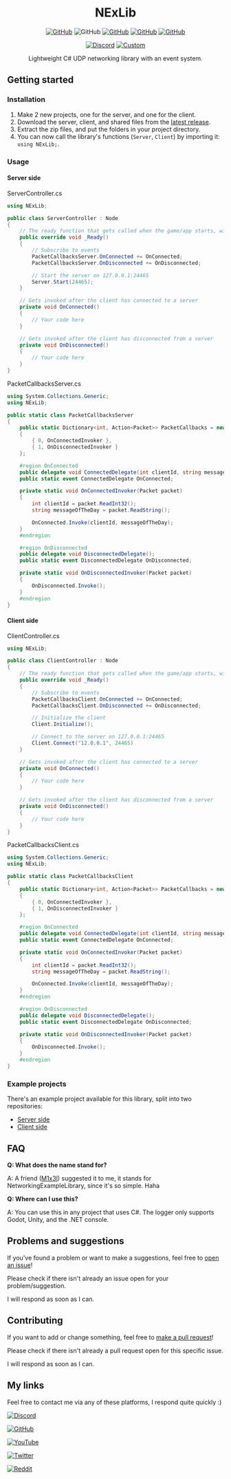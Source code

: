 <h1 align="center">
NExLib
</h1>

<div align="center">

[![GitHub](https://img.shields.io/github/license/Steveplays28/nexlib)](https://github.com/Steveplays28/nexlib/blob/main/LICENSE)
![GitHub](https://img.shields.io/github/repo-size/Steveplays28/nexlib)
[![GitHub](https://img.shields.io/github/forks/Steveplays28/nexlib)](https://github.com/Steveplays28/nexlib/network/members)
[![GitHub](https://img.shields.io/github/issues/Steveplays28/nexlib)](https://github.com/Steveplays28/nexlib/issues)
[![GitHub](https://img.shields.io/github/issues-pr/Steveplays28/nexlib)](https://github.com/Steveplays28/nexlib/pulls)

[![Discord](https://img.shields.io/discord/746681304111906867?label=chat%20on%20Discord%20%7C%20Steve%27s%20underwater%20paradise)](https://discord.gg/KbWxgGg)
[![Custom](https://img.shields.io/badge/I%20support-Ukraine-yellow?labelColor=0000FF)](https://www.cfr.org/global-conflict-tracker/conflict/conflict-ukraine)

Lightweight C# UDP networking library with an event system.
</div>

## Getting started

### Installation

1. Make 2 new projects, one for the server, and one for the client.
2. Download the server, client, and shared files from the [latest release](https://github.com/Steveplays28/nexlib/releases/latest).
3. Extract the zip files, and put the folders in your project directory.
4. You can now call the library's functions (`Server`, `Client`) by importing it: `using NExLib;`.

### Usage

#### Server side

ServerController.cs
```cs
using NExLib;

public class ServerController : Node
{
	// The ready function that gets called when the game/app starts, will be different per engine
	public override void _Ready()
	{
		// Subscribe to events
		PacketCallbacksServer.OnConnected += OnConnected;
		PacketCallbacksServer.OnDisconnected += OnDisconnected;

		// Start the server on 127.0.0.1:24465
		Server.Start(24465);
	}

	// Gets invoked after the client has connected to a server
	private void OnConnected()
	{
		// Your code here
	}

	// Gets invoked after the client has disconnected from a server
	private void OnDisconnected()
	{
		// Your code here
	}
}
```

PacketCallbacksServer.cs
```cs
using System.Collections.Generic;
using NExLib;

public static class PacketCallbacksServer
{
	public static Dictionary<int, Action<Packet>> PacketCallbacks = new Dictionary<int, Action<Packet>>()
	{
		{ 0, OnConnectedInvoker },
		{ 1, OnDisconnectedInvoker }
	};

	#region OnConnected
	public delegate void ConnectedDelegate(int clientId, string messageOfTheDay);
	public static event ConnectedDelegate OnConnected;

	private static void OnConnectedInvoker(Packet packet)
	{
		int clientId = packet.ReadInt32();
		string messageOfTheDay = packet.ReadString();

		OnConnected.Invoke(clientId, messageOfTheDay);
	}
	#endregion

	#region OnDisconnected
	public delegate void DisconnectedDelegate();
	public static event DisconnectedDelegate OnDisconnected;

	private static void OnDisconnectedInvoker(Packet packet)
	{
		OnDisconnected.Invoke();
	}
	#endregion
}
```

#### Client side

ClientController.cs
```cs
using NExLib;

public class ClientController : Node
{
	// The ready function that gets called when the game/app starts, will be different per engine
	public override void _Ready()
	{
		// Subscribe to events
		PacketCallbacksClient.OnConnected += OnConnected;
		PacketCallbacksClient.OnDisconnected += OnDisconnected;

		// Initialize the client
		Client.Initialize();

		// Connect to the server on 127.0.0.1:24465
		Client.Connect("12.0.0.1", 24465)
	}

	// Gets invoked after the client has connected to a server
	private void OnConnected()
	{
		// Your code here
	}

	// Gets invoked after the client has disconnected from a server
	private void OnDisconnected()
	{
		// Your code here
	}
}
```

PacketCallbacksClient.cs
```cs
using System.Collections.Generic;
using NExLib;

public static class PacketCallbacksClient
{
	public static Dictionary<int, Action<Packet>> PacketCallbacks = new Dictionary<int, Action<Packet>>()
	{
		{ 0, OnConnectedInvoker },
		{ 1, OnDisconnectedInvoker }
	};

	#region OnConnected
	public delegate void ConnectedDelegate(int clientId, string messageOfTheDay);
	public static event ConnectedDelegate OnConnected;

	private static void OnConnectedInvoker(Packet packet)
	{
		int clientId = packet.ReadInt32();
		string messageOfTheDay = packet.ReadString();

		OnConnected.Invoke(clientId, messageOfTheDay);
	}
	#endregion

	#region OnDisconnected
	public delegate void DisconnectedDelegate();
	public static event DisconnectedDelegate OnDisconnected;

	private static void OnDisconnectedInvoker(Packet packet)
	{
		OnDisconnected.Invoke();
	}
	#endregion
}
```

### Example projects

There's an example project available for this library, split into two repositories:
- [Server side](https://github.com/Steveplays28/networking-example-server)
- [Client side](https://github.com/Steveplays28/networking-example-client)


## FAQ

**Q: What does the name stand for?**

A: A friend ([M1x3l](https://github.com/M1x3l)) suggested it to me, it stands for NetworkingExampleLibrary, since it's so simple. Haha

**Q: Where can I use this?**

A: You can use this in any project that uses C#. The logger only supports Godot, Unity, and the .NET console.

## Problems and suggestions

If you've found a problem or want to make a suggestions, feel free to [open an issue](https://github.com/Steveplays28/nexlib/issues/new)!

Please check if there isn't already an issue open for your problem/suggestion.

I will respond as soon as I can.


## Contributing

If you want to add or change something, feel free to [make a pull request](https://github.com/Steveplays28/nexlib/compare)!

Please check if there isn't already a pull request open for this specific issue.

I will respond as soon as I can.


## My links

Feel free to contact me via any of these platforms, I respond quite quickly :)

[![Discord](https://img.shields.io/discord/746681304111906867?label=chat%20on%20Discord%20%7C%20Steve%27s%20underwater%20paradise&style=social&logo=discord)](https://discord.gg/KbWxgGg)

[![GitHub](https://img.shields.io/github/stars/Steveplays28?label=Steveplays28%20%7C%20Stars&style=social)](https://github.com/Steveplays28)

[![YouTube](https://img.shields.io/youtube/channel/subscribers/UC0GP9rATvC5L8yH_NrCaBJw?label=Steveplays%20%7C%20Subscribers&style=social)](https://youtube.com/c/Steveplays28)

[![Twitter](https://img.shields.io/twitter/follow/Steveplays28?label=Steveplays28%20%7C%20Followers&style=social)](https://twitter.com/Steveplays28)

[![Reddit](https://img.shields.io/reddit/user-karma/combined/Steveplays28?label=Steveplays28%20%7C%20Karma&style=social)](https://reddit.com/u/Steveplays28)
